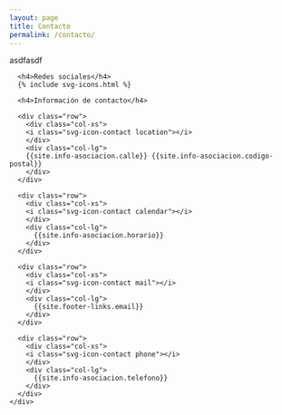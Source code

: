 ```yaml
---
layout: page
title: Contacto
permalink: /contacto/
---
```

<div class="containter">
  <div class="row">
    <div class="col">
    asdfasdf
    </div>
    <div class="col-4">

      <h4>Redes sociales</h4>
      {% include svg-icons.html %}

      <h4>Información de contacto</h4>

      <div class="row">
        <div class="col-xs">
        <i class="svg-icon-contact location"></i>
        </div>
        <div class="col-lg">
        {{site.info-asociacion.calle}} {{site.info-asociacion.codigo-postal}}
        </div>
      </div>

      <div class="row">
        <div class="col-xs">
        <i class="svg-icon-contact calendar"></i>
        </div>
        <div class="col-lg">
          {{site.info-asociacion.horario}}
        </div>
      </div>

      <div class="row">
        <div class="col-xs">
        <i class="svg-icon-contact mail"></i>
        </div>
        <div class="col-lg">
          {{site.footer-links.email}}
        </div>
      </div>

      <div class="row">
        <div class="col-xs">
        <i class="svg-icon-contact phone"></i>
        </div>
        <div class="col-lg">
          {{site.info-asociacion.telefono}}
        </div>
      </div>
    </div>
 </div>
</div>
